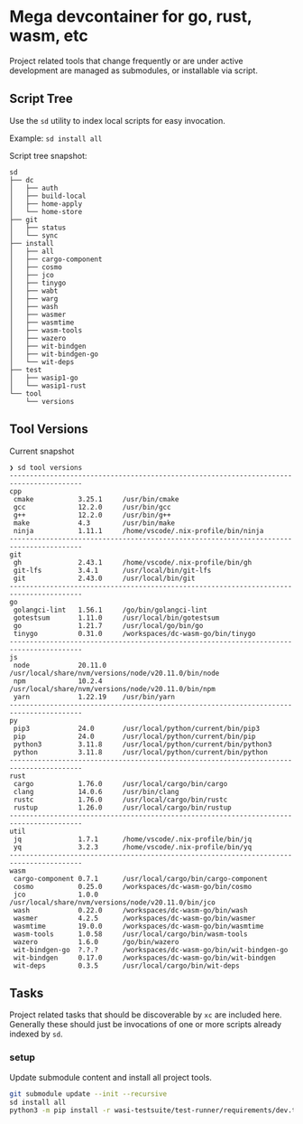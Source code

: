 # Mega devcontainer for go, rust, wasm, etc

Project related tools that change frequently or are under active development are managed as
submodules, or installable via script.

## Script Tree

Use the `sd` utility to index local scripts for easy invocation.

Example: `sd install all`

Script tree snapshot:

```text
sd
├── dc
│   ├── auth
│   ├── build-local
│   ├── home-apply
│   └── home-store
├── git
│   ├── status
│   └── sync
├── install
│   ├── all
│   ├── cargo-component
│   ├── cosmo
│   ├── jco
│   ├── tinygo
│   ├── wabt
│   ├── warg
│   ├── wash
│   ├── wasmer
│   ├── wasmtime
│   ├── wasm-tools
│   ├── wazero
│   ├── wit-bindgen
│   ├── wit-bindgen-go
│   └── wit-deps
├── test
│   ├── wasip1-go
│   └── wasip1-rust
└── tool
    └── versions
```

## Tool Versions

Current snapshot

```text
❯ sd tool versions
----------------------------------------------------------------------------------------
cpp
 cmake           3.25.1     /usr/bin/cmake
 gcc             12.2.0     /usr/bin/gcc
 g++             12.2.0     /usr/bin/g++
 make            4.3        /usr/bin/make
 ninja           1.11.1     /home/vscode/.nix-profile/bin/ninja
----------------------------------------------------------------------------------------
git
 gh              2.43.1     /home/vscode/.nix-profile/bin/gh
 git-lfs         3.4.1      /usr/local/bin/git-lfs
 git             2.43.0     /usr/local/bin/git
----------------------------------------------------------------------------------------
go
 golangci-lint   1.56.1     /go/bin/golangci-lint
 gotestsum       1.11.0     /usr/local/bin/gotestsum
 go              1.21.7     /usr/local/go/bin/go
 tinygo          0.31.0     /workspaces/dc-wasm-go/bin/tinygo
----------------------------------------------------------------------------------------
js
 node            20.11.0    /usr/local/share/nvm/versions/node/v20.11.0/bin/node
 npm             10.2.4     /usr/local/share/nvm/versions/node/v20.11.0/bin/npm
 yarn            1.22.19    /usr/bin/yarn
----------------------------------------------------------------------------------------
py
 pip3            24.0       /usr/local/python/current/bin/pip3
 pip             24.0       /usr/local/python/current/bin/pip
 python3         3.11.8     /usr/local/python/current/bin/python3
 python          3.11.8     /usr/local/python/current/bin/python
----------------------------------------------------------------------------------------
rust
 cargo           1.76.0     /usr/local/cargo/bin/cargo
 clang           14.0.6     /usr/bin/clang
 rustc           1.76.0     /usr/local/cargo/bin/rustc
 rustup          1.26.0     /usr/local/cargo/bin/rustup
----------------------------------------------------------------------------------------
util
 jq              1.7.1      /home/vscode/.nix-profile/bin/jq
 yq              3.2.3      /home/vscode/.nix-profile/bin/yq
----------------------------------------------------------------------------------------
wasm
 cargo-component 0.7.1      /usr/local/cargo/bin/cargo-component
 cosmo           0.25.0     /workspaces/dc-wasm-go/bin/cosmo
 jco             1.0.0      /usr/local/share/nvm/versions/node/v20.11.0/bin/jco
 wash            0.22.0     /workspaces/dc-wasm-go/bin/wash
 wasmer          4.2.5      /workspaces/dc-wasm-go/bin/wasmer
 wasmtime        19.0.0     /workspaces/dc-wasm-go/bin/wasmtime
 wasm-tools      1.0.58     /usr/local/cargo/bin/wasm-tools
 wazero          1.6.0      /go/bin/wazero
 wit-bindgen-go  ?.?.?      /workspaces/dc-wasm-go/bin/wit-bindgen-go
 wit-bindgen     0.17.0     /workspaces/dc-wasm-go/bin/wit-bindgen
 wit-deps        0.3.5      /usr/local/cargo/bin/wit-deps
```

## Tasks

Project related tasks that should be discoverable by `xc` are included here. Generally these should
just be invocations of one or more scripts already indexed by `sd`.

### setup

Update submodule content and install all project tools.

```bash
git submodule update --init --recursive
sd install all
python3 -m pip install -r wasi-testsuite/test-runner/requirements/dev.txt
```
